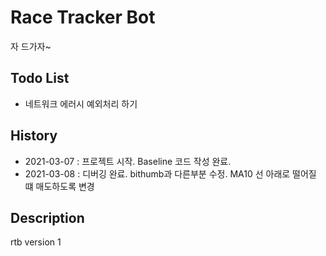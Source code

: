 Race Tracker Bot
==================
자 드가자~

Todo List
---------
 - 네트워크 에러시 예외처리 하기

History
---------
- 2021-03-07 : 프로젝트 시작. Baseline 코드 작성 완료.
- 2021-03-08 : 디버깅 완료. bithumb과 다른부분 수정. MA10 선 아래로 떨어질 떄 매도하도록 변경

Description
----------
rtb version 1